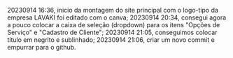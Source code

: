 20230914 16:36, inicio da montagem do site principal com o logo-tipo da empresa LAVAKI foi editado com o canva;
20230914 20:34, consegui agora a pouco colocar a caixa de seleção (dropdown) para os itens "Opções de Serviço" e "Cadastro de Cliente";
20230914 21:05, conseguimos colocar título em negrito e sublinhado;
20230914 21:06, criar um novo commit e empurrar para o github.